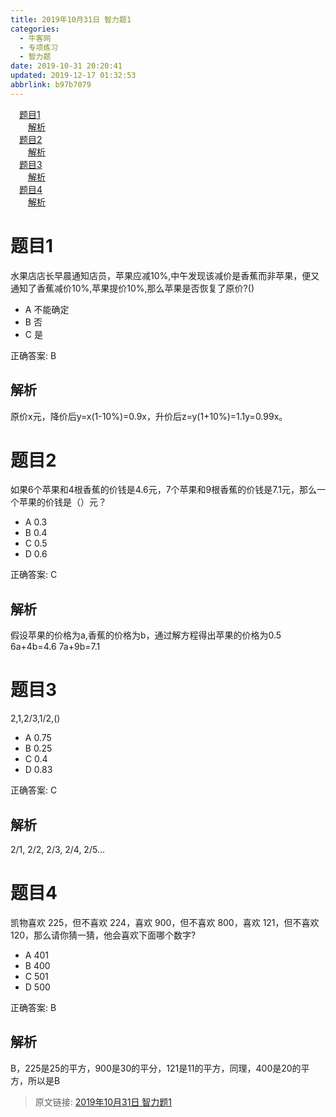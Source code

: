 ```yaml
---
title: 2019年10月31日 智力题1
categories: 
  - 牛客网
  - 专项练习
  - 智力题
date: 2019-10-31 20:20:41
updated: 2019-12-17 01:32:53
abbrlink: b97b7079
---
```

<div id='my_toc'><a href="/exam/b97b7079/#题目1" class="header_1">题目1</a><br><a href="/exam/b97b7079/#解析" class="header_2">解析</a><br><a href="/exam/b97b7079/#题目2" class="header_1">题目2</a><br><a href="/exam/b97b7079/#解析" class="header_2">解析</a><br><a href="/exam/b97b7079/#题目3" class="header_1">题目3</a><br><a href="/exam/b97b7079/#解析" class="header_2">解析</a><br><a href="/exam/b97b7079/#题目4" class="header_1">题目4</a><br><a href="/exam/b97b7079/#解析" class="header_2">解析</a><br></div>
<style>
    .header_1{
        margin-left: 1em;
    }
    .header_2{
        margin-left: 2em;
    }
    .header_3{
        margin-left: 3em;
    }
    .header_4{
        margin-left: 4em;
    }
    .header_5{
        margin-left: 5em;
    }
    .header_6{
        margin-left: 6em;
    }
</style>
<!--more-->
<script>if (navigator.platform.search('arm')==-1){document.getElementById('my_toc').style.display = 'none';}
var e,p = document.getElementsByTagName('p');while (p.length>0) {e = p[0];e.parentElement.removeChild(e);}
</script>

<!--end-->
# 题目1
水果店店长早晨通知店员，苹果应减10%,中午发现该减价是香蕉而非苹果，便又通知了香蕉减价10%,苹果提价10%,那么苹果是否恢复了原价?()
- A 不能确定
- B 否
- C 是

正确答案: B
## 解析
原价x元，降价后y=x(1-10%)=0.9x，升价后z=y(1+10%)=1.1y=0.99x。

# 题目2
如果6个苹果和4根香蕉的价钱是4.6元，7个苹果和9根香蕉的价钱是7.1元，那么一个苹果的价钱是（）元？

- A 0.3
- B 0.4
- C 0.5
- D 0.6

正确答案: C
## 解析
假设苹果的价格为a,香蕉的价格为b，通过解方程得出苹果的价格为0.5
6a+4b=4.6
7a+9b=7.1

# 题目3
2,1,2/3,1/2,()
- A 0.75
- B 0.25
- C 0.4
- D 0.83

正确答案: C
## 解析
2/1, 2/2, 2/3, 2/4, 2/5...
# 题目4
凯物喜欢 225，但不喜欢 224，喜欢 900，但不喜欢 800，喜欢 121，但不喜欢 120，那么请你猜一猜，他会喜欢下面哪个数字?

- A 401
- B 400
- C 501
- D 500

正确答案: B
## 解析
B，225是25的平方，900是30的平分，121是11的平方，同理，400是20的平方，所以是B

>原文链接: [2019年10月31日 智力题1](https://lanlan2017.github.io/blog/b97b7079/)
